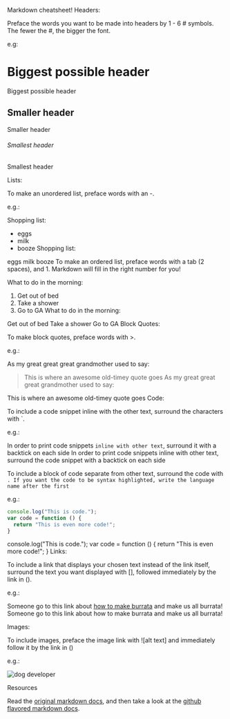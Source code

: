 Markdown cheatsheet!
Headers:

Preface the words you want to be made into headers by 1 - 6 # symbols. The fewer the #, the bigger the font.

e.g:

# Biggest possible header
Biggest possible header
## Smaller header
Smaller header

###### Smallest header
Smallest header

Lists:

To make an unordered list, preface words with an -.

e.g.:

Shopping list:
- eggs
- milk
- booze
Shopping list:

eggs
milk
booze
To make an ordered list, preface words with a tab (2 spaces), and 1. Markdown will fill in the right number for you!

What to do in the morning:
  1. Get out of bed
  1. Take a shower
  1. Go to GA
What to do in the morning:

Get out of bed
Take a shower
Go to GA
Block Quotes:

To make block quotes, preface words with >.

e.g.:

As my great great great grandmother used to say:
> This is where an awesome old-timey quote goes
As my great great great grandmother used to say:

This is where an awesome old-timey quote goes
Code:

To include a code snippet inline with the other text, surround the characters with `.

e.g.:

In order to print code snippets `inline with other text`, surround it with a backtick on each side
In order to print code snippets inline with other text, surround the code snippet with a backtick on each side

To include a block of code separate from other text, surround the code with ```. If you want the code to be syntax highlighted, write the language name after the first ```

e.g.:

```javascript
console.log("This is code.");
var code = function () {
  return "This is even more code!";
}
```
console.log("This is code.");
var code = function () {
  return "This is even more code!";
}
Links:

To include a link that displays your chosen text instead of the link itself, surround the text you want displayed with [], followed immediately by the link in ().

e.g.:

Someone go to this link about [how to make burrata](http://www.foodrepublic.com/2014/04/29/you-can-totally-do-how-make-burrata) and make us all burrata!
Someone go to this link about how to make burrata and make us all burrata!

Images:

To include images, preface the image link with ![alt text] and immediately follow it by the link in ()

e.g.:

![dog developer](http://i1.kym-cdn.com/photos/images/original/000/234/765/b7e.jpg)

Resources

Read the [original markdown docs](http://daringfireball.net/projects/markdown/syntax), and then take a look at the [github flavored markdown docs](https://help.github.com/articles/working-with-advanced-formatting/).
